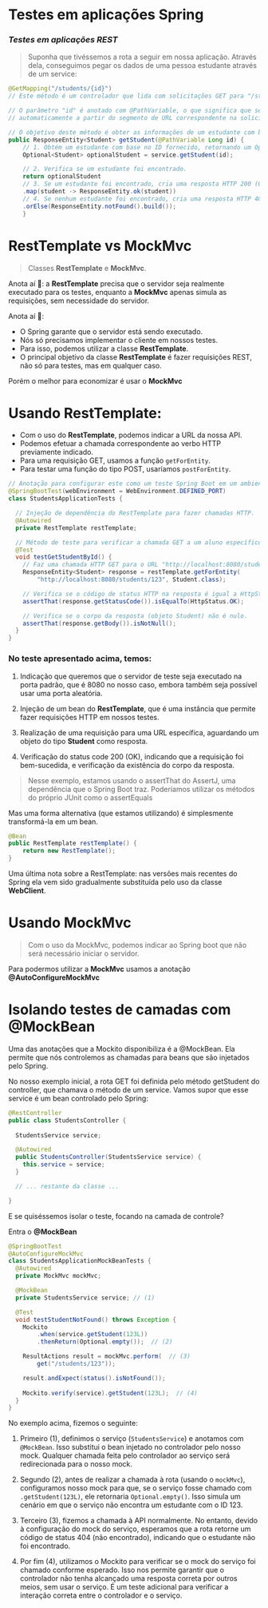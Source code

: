 # Testes em aplicações Spring

### ***Testes em aplicações REST***

> Suponha que tivéssemos a rota a seguir em nossa aplicação. Através dela,
> conseguimos pegar os dados de uma pessoa estudante através de um service:

```java
@GetMapping("/students/{id}")
// Este método é um controlador que lida com solicitações GET para "/students/{id}".

// O parâmetro "id" é anotado com @PathVariable, o que significa que seu valor será extraído
// automaticamente a partir do segmento de URL correspondente na solicitação HTTP.

// O objetivo deste método é obter as informações de um estudante com base no ID fornecido na URL.
public ResponseEntity<Student> getStudent(@PathVariable Long id) {
    // 1. Obtém um estudante com base no ID fornecido, retornando um Optional<Student>.
    Optional<Student> optionalStudent = service.getStudent(id);

    // 2. Verifica se um estudante foi encontrado.
    return optionalStudent
    // 3. Se um estudante foi encontrado, cria uma resposta HTTP 200 (OK) com o estudante encontrado.
    .map(student -> ResponseEntity.ok(student))
    // 4. Se nenhum estudante foi encontrado, cria uma resposta HTTP 404 (Not Found).
    .orElse(ResponseEntity.notFound().build());
    }

```

# RestTemplate vs MockMvc

> Classes **RestTemplate** e **MockMvc**.

Anota aí 📝: a **RestTemplate** precisa que o servidor seja realmente executado para os testes, enquanto a **MockMvc** apenas simula as requisições, sem necessidade do servidor.

Anota aí 📝:

- O Spring garante que o servidor está sendo executado.
- Nós só precisamos implementar o cliente em nossos testes.
- Para isso, podemos utilizar a classe **RestTemplate**.
- O principal objetivo da classe **RestTemplate** é fazer requisições REST, não só para testes, mas em qualquer caso.


Porém o melhor para economizar é usar o **MockMvc**

# Usando RestTemplate:

- Com o uso do **RestTemplate**, podemos indicar a URL da nossa API.
- Podemos efetuar a chamada correspondente ao verbo HTTP previamente indicado.
- Para uma requisição GET, usamos a função `getForEntity`.
- Para testar uma função do tipo POST, usaríamos `postForEntity`.


```java
// Anotação para configurar este como um teste Spring Boot em um ambiente com porta definida.
@SpringBootTest(webEnvironment = WebEnvironment.DEFINED_PORT)
class StudentsApplicationTests {

  // Injeção de dependência do RestTemplate para fazer chamadas HTTP.
  @Autowired
  private RestTemplate restTemplate;

  // Método de teste para verificar a chamada GET a um aluno específico.
  @Test
  void testGetStudentById() {
    // Faz uma chamada HTTP GET para o URL "http://localhost:8080/students/123" e armazena a resposta.
    ResponseEntity<Student> response = restTemplate.getForEntity(
        "http://localhost:8080/students/123", Student.class);

    // Verifica se o código de status HTTP na resposta é igual a HttpStatus.OK (200).
    assertThat(response.getStatusCode()).isEqualTo(HttpStatus.OK);

    // Verifica se o corpo da resposta (objeto Student) não é nulo.
    assertThat(response.getBody()).isNotNull();
  }
}

```

### No teste apresentado acima, temos:

1. Indicação que queremos que o servidor de teste seja executado na porta padrão, que é 8080 no nosso caso, embora também seja possível usar uma porta aleatória.

2. Injeção de um bean do **RestTemplate**, que é uma instância que permite fazer requisições HTTP em nossos testes.

3. Realização de uma requisição para uma URL específica, aguardando um objeto do tipo **Student** como resposta.

4. Verificação do status code 200 (OK), indicando que a requisição foi bem-sucedida, e verificação da existência do corpo da resposta.

> Nesse exemplo, estamos usando o assertThat do AssertJ, uma dependência que o Spring Boot traz. Poderíamos utilizar os métodos do próprio JUnit como o assertEquals

Mas uma forma alternativa (que estamos utilizando) é simplesmente transformá-la em um bean.

```java
@Bean
public RestTemplate restTemplate() {
    return new RestTemplate();
}
```

Uma última nota sobre a RestTemplate: nas versões mais recentes do Spring ela 
vem sido gradualmente substituída pelo uso da classe **WebClient**.


# Usando MockMvc

>Com o uso da MockMvc, podemos indicar ao Spring boot que não será 
> necessário iniciar o servidor.

Para podermos utilizar a **MockMvc**
usamos a anotação **@AutoConfigureMockMvc**


# Isolando testes de camadas com @MockBean


Uma das anotações que a Mockito disponibiliza é a @MockBean. Ela permite que nós
controlemos as chamadas para beans que são injetados pelo Spring.


No nosso exemplo inicial, a rota GET foi definida pelo método getStudent do controller, que chamava o método de um service. Vamos supor que esse service é um bean controlado pelo Spring:

```java
@RestController
public class StudentsController {
  
  StudentsService service;

  @Autowired
  public StudentsController(StudentsService service) {
    this.service = service;
  }

  // ... restante da classe ...

}
```

E se quiséssemos isolar o teste, focando na camada de controle? 

Entra o **@MockBean**

```java
@SpringBootTest
@AutoConfigureMockMvc
class StudentsApplicationMockBeanTests {
  @Autowired
  private MockMvc mockMvc;

  @MockBean
  private StudentsService service; // (1)

  @Test
  void testStudentNotFound() throws Exception {
    Mockito
        .when(service.getStudent(123L))
        .thenReturn(Optional.empty());  // (2)

    ResultActions result = mockMvc.perform(  // (3)
        get("/students/123"));

    result.andExpect(status().isNotFound());
  
    Mockito.verify(service).getStudent(123L);  // (4)
  }
}
```

No exemplo acima, fizemos o seguinte:

1. Primeiro (1), definimos o serviço (`StudentsService`) e anotamos com `@MockBean`. Isso substitui o bean injetado no controlador pelo nosso mock. Qualquer chamada feita pelo controlador ao serviço será redirecionada para o nosso mock.

2. Segundo (2), antes de realizar a chamada à rota (usando o `mockMvc`), configuramos nosso mock para que, se o serviço fosse chamado com `.getStudent(123L)`, ele retornaria `Optional.empty()`. Isso simula um cenário em que o serviço não encontra um estudante com o ID 123.

3. Terceiro (3), fizemos a chamada à API normalmente. No entanto, devido à configuração do mock do serviço, esperamos que a rota retorne um código de status 404 (não encontrado), indicando que o estudante não foi encontrado.

4. Por fim (4), utilizamos o Mockito para verificar se o mock do serviço foi chamado conforme esperado. Isso nos permite garantir que o controlador não tenha alcançado uma resposta correta por outros meios, sem usar o serviço. É um teste adicional para verificar a interação correta entre o controlador e o serviço.
